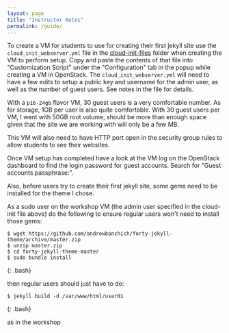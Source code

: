 ```yaml
---
layout: page
title: "Instructor Notes"
permalink: /guide/
---
```


To create a VM for students to use for creating their first jekyll site use the `cloud_init_webserver.yml` file in the [cloud-init-files](../cloud-init-files/) folder when creating the VM to perform setup. Copy and paste the contents of that file into "Customization Script" under the "Configuration" tab in the popup while creating a VM in OpenStack.  The `cloud_init_webserver.yml` will need to have a few edits to setup a public key and username for the admin user, as well as the number of guest users. See notes in the file for details.

With a `p16-24gb` flavor VM, 30 guest users is a very comfortable number. As for storage, 1GB per user is also quite comfortable. With 30 guest users per VM, I went with 50GB root volume, should be more than enough space given that the site we are working with will only be a few MB.

This VM will also need to have HTTP port open in the security group rules to allow students to see their websites.

Once VM setup has completed have a look at the VM log on the OpenStack dashboard to find the login password for guest accounts. Search for "Guest accounts passphrase:".

Also, before users try to create their first jekyll site, some gems need to be installed for the theme I chose.

As a sudo user on the workshop VM (the admin user specified in the cloud-init file above) do the following to ensure regular users won't need to install those gems:

~~~
$ wget https://github.com/andrewbanchich/forty-jekyll-theme/archive/master.zip
$ unzip master.zip
$ cd forty-jekyll-theme-master
$ sudo bundle install
~~~
{: .bash}


then regular users should just have to do:
~~~
$ jekyll build -d /var/www/html/user01
~~~
{: .bash}

as in the workshop

